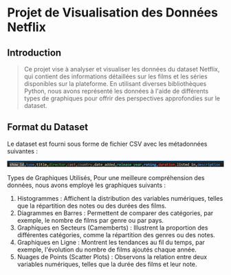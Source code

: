 # Projet de Visualisation des Données Netflix

## Introduction

> Ce projet vise à analyser et visualiser les données du dataset Netflix, qui contient des informations détaillées sur les films et les séries disponibles sur la plateforme. En utilisant diverses bibliothèques Python, nous avons représenté les données à l'aide de différents types de graphiques pour offrir des perspectives approfondies sur le dataset.

## Format du Dataset

Le dataset est fourni sous forme de fichier CSV avec les métadonnées suivantes :
<p align="center">
  <img src="INFO.png">
</p>

Types de Graphiques Utilisés, Pour une meilleure compréhension des données, nous avons employé les graphiques suivants :

1. Histogrammes : Affichent la distribution des variables numériques, telles que la répartition des notes ou des durées des films.
2. Diagrammes en Barres : Permettent de comparer des catégories, par exemple, le nombre de films par genre ou par pays.
3. Graphiques en Secteurs (Camemberts) : Illustrent la proportion des différentes catégories, comme la répartition des genres ou des notes.
4. Graphiques en Ligne : Montrent les tendances au fil du temps, par exemple, l'évolution du nombre de films ajoutés chaque année.
5. Nuages de Points (Scatter Plots) : Observons la relation entre deux variables numériques, telles que la durée des films et leur note.
